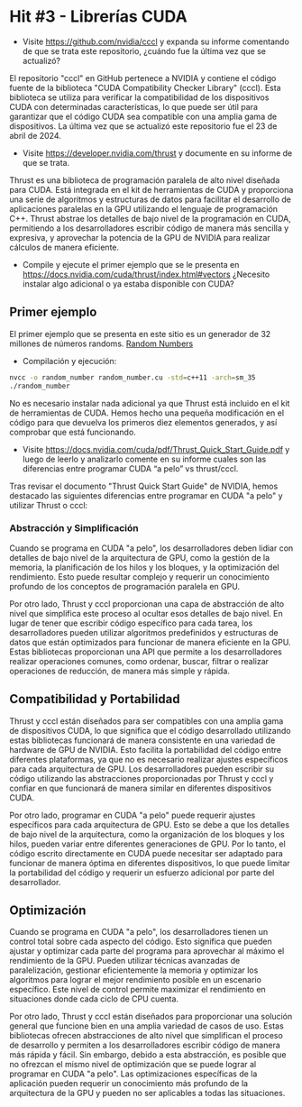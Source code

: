 # Hit #3 - Librerías CUDA

- Visite https://github.com/nvidia/cccl y expanda su informe comentando de que se trata este repositorio, ¿cuándo fue la última vez que se actualizó?

El repositorio "cccl" en GitHub pertenece a NVIDIA y contiene el código fuente de la biblioteca "CUDA Compatibility Checker Library" (cccl). Esta biblioteca se utiliza para verificar la compatibilidad de los dispositivos CUDA con determinadas características, lo que puede ser útil para garantizar que el código CUDA sea compatible con una amplia gama de dispositivos. La última vez que se actualizó este repositorio fue el 23 de abril de 2024.

- Visite https://developer.nvidia.com/thrust y documente en su informe de que se trata. 

Thrust es una biblioteca de programación paralela de alto nivel diseñada para CUDA. Está integrada en el kit de herramientas de CUDA y proporciona una serie de algoritmos y estructuras de datos para facilitar el desarrollo de aplicaciones paralelas en la GPU utilizando el lenguaje de programación C++. Thrust abstrae los detalles de bajo nivel de la programación en CUDA, permitiendo a los desarrolladores escribir código de manera más sencilla y expresiva, y aprovechar la potencia de la GPU de NVIDIA para realizar cálculos de manera eficiente.

- Compile y ejecute el primer ejemplo que se le presenta en https://docs.nvidia.com/cuda/thrust/index.html#vectors ¿Necesito instalar algo adicional o ya estaba disponible con CUDA? 

## Primer ejemplo

El primer ejemplo que se presenta en este sitio es un generador de 32 millones de números randoms.
[Random Numbers](random_numbers.cu)

- Compilación y ejecución:
```sh
nvcc -o random_number random_number.cu -std=c++11 -arch=sm_35
./random_number
```
No es necesario instalar nada adicional ya que Thrust está incluido en el kit de herramientas de CUDA.
Hemos hecho una pequeña modificación en el código para que devuelva los primeros diez elementos generados, y así comprobar que está funcionando.

- Visite https://docs.nvidia.com/cuda/pdf/Thrust_Quick_Start_Guide.pdf y luego de leerlo y analizarlo comente en su informe cuales son las diferencias entre programar CUDA “a pelo” vs thrust/cccl.

Tras revisar el documento "Thrust Quick Start Guide" de NVIDIA, hemos destacado las siguientes diferencias entre programar en CUDA "a pelo" y utilizar Thrust o cccl:

### Abstracción y Simplificación
Cuando se programa en CUDA "a pelo", los desarrolladores deben lidiar con detalles de bajo nivel de la arquitectura de GPU, como la gestión de la memoria, la planificación de los hilos y los bloques, y la optimización del rendimiento. Esto puede resultar complejo y requerir un conocimiento profundo de los conceptos de programación paralela en GPU.

Por otro lado, Thrust y cccl proporcionan una capa de abstracción de alto nivel que simplifica este proceso al ocultar esos detalles de bajo nivel. En lugar de tener que escribir código específico para cada tarea, los desarrolladores pueden utilizar algoritmos predefinidos y estructuras de datos que están optimizados para funcionar de manera eficiente en la GPU. Estas bibliotecas proporcionan una API que permite a los desarrolladores realizar operaciones comunes, como ordenar, buscar, filtrar o realizar operaciones de reducción, de manera más simple y rápida.


## Compatibilidad y Portabilidad
Thrust y cccl están diseñados para ser compatibles con una amplia gama de dispositivos CUDA, lo que significa que el código desarrollado utilizando estas bibliotecas funcionará de manera consistente en una variedad de hardware de GPU de NVIDIA. Esto facilita la portabilidad del código entre diferentes plataformas, ya que no es necesario realizar ajustes específicos para cada arquitectura de GPU. Los desarrolladores pueden escribir su código utilizando las abstracciones proporcionadas por Thrust y cccl y confiar en que funcionará de manera similar en diferentes dispositivos CUDA.

Por otro lado, programar en CUDA "a pelo" puede requerir ajustes específicos para cada arquitectura de GPU. Esto se debe a que los detalles de bajo nivel de la arquitectura, como la organización de los bloques y los hilos, pueden variar entre diferentes generaciones de GPU. Por lo tanto, el código escrito directamente en CUDA puede necesitar ser adaptado para funcionar de manera óptima en diferentes dispositivos, lo que puede limitar la portabilidad del código y requerir un esfuerzo adicional por parte del desarrollador.

## Optimización
Cuando se programa en CUDA "a pelo", los desarrolladores tienen un control total sobre cada aspecto del código. Esto significa que pueden ajustar y optimizar cada parte del programa para aprovechar al máximo el rendimiento de la GPU. Pueden utilizar técnicas avanzadas de paralelización, gestionar eficientemente la memoria y optimizar los algoritmos para lograr el mejor rendimiento posible en un escenario específico. Este nivel de control permite maximizar el rendimiento en situaciones donde cada ciclo de CPU cuenta.

Por otro lado, Thrust y cccl están diseñados para proporcionar una solución general que funcione bien en una amplia variedad de casos de uso. Estas bibliotecas ofrecen abstracciones de alto nivel que simplifican el proceso de desarrollo y permiten a los desarrolladores escribir código de manera más rápida y fácil. Sin embargo, debido a esta abstracción, es posible que no ofrezcan el mismo nivel de optimización que se puede lograr al programar en CUDA "a pelo". Las optimizaciones específicas de la aplicación pueden requerir un conocimiento más profundo de la arquitectura de la GPU y pueden no ser aplicables a todas las situaciones.